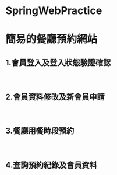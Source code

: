 # SpringWebPractice
<h1>簡易的餐廳預約網站</h1>
<h2>1.會員登入及登入狀態驗證確認</h2><br>
<h2>2.會員資料修改及新會員申請</h2><br>
<h2>3.餐廳用餐時段預約</h2><br>
<h2>4.查詢預約紀錄及會員資料</h2><br>


